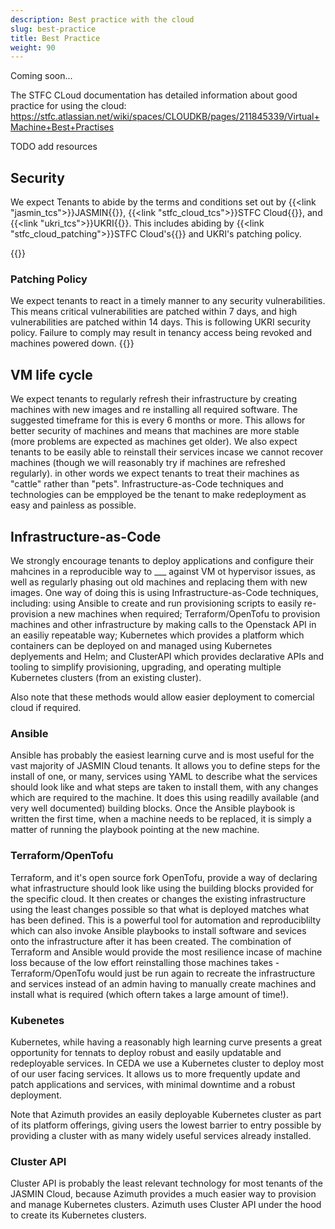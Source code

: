 ```yaml
---
description: Best practice with the cloud
slug: best-practice
title: Best Practice
weight: 90
---
```


Coming soon...

The STFC CLoud documentation has detailed information about good practice for using the cloud: https://stfc.atlassian.net/wiki/spaces/CLOUDKB/pages/211845339/Virtual+Machine+Best+Practises

TODO add resources

## Security

We expect Tenants to abide by the terms and conditions set out by
{{<link "jasmin_tcs">}}JASMIN{{</link>}}, {{<link "stfc_cloud_tcs">}}STFC Cloud{{</link>}},
and {{<link "ukri_tcs">}}UKRI{{</link>}}.
This includes abiding by {{<link "stfc_cloud_patching">}}STFC Cloud's{{</link>}} and UKRI's patching policy.

{{<alert type="info">}}

### Patching Policy

We expect tenants to react in a timely manner to any security vulnerabilities.
This means critical vulnerabilities are patched within 7 days, and high
vulnerabilities are patched within 14 days. This is following UKRI security
policy. Failure to comply may result in tenancy access being revoked and
machines powered down.
{{</alert>}}

## VM life cycle

We expect tenants to regularly refresh their infrastructure by creating machines with new images and re installing all required software. The suggested timeframe for this is every 6 months or more. This allows for better security of machines and means that machines are more stable (more problems are expected as machines get older). We also expect tenants to be easily able to reinstall their services incase we cannot recover machines (though we will reasonably try if machines are refreshed regularly). in other words we expect tenants to treat their machines as "cattle" rather than "pets". Infrastructure-as-Code techniques and technologies can be empployed be the tenant to make redeployment as easy and painless as possible.

## Infrastructure-as-Code

We strongly encourage tenants to deploy applications and configure their mahcines in a reproducible way to ___ against VM ot hypervisor issues, as well as regularly phasing out old machines and replacing them with new images. One way of doing this is using Infrastructure-as-Code techniques, including: using Ansible to create and run provisioning scripts to easily re-provision a new machines when required; Terraform/OpenTofu to provision machines and other infrastructure by making calls to the Openstack API in an easiliy repeatable way; Kubernetes which provides a platform which containers can be deployed on and managed using Kubernetes deplyements and Helm; and ClusterAPI which provides declarative APIs and tooling to simplify provisioning, upgrading, and operating multiple Kubernetes clusters (from an existing cluster).

Also note that these methods would allow easier deployment to comercial cloud if required.

### Ansible

Ansible has probably the easiest learning curve and is most useful for the vast majority of JASMIN Cloud tenants. It allows you to define steps for the install of one, or many, services using YAML to describe what the services should look like and what steps are taken to install them, with any changes which are required to the machine. It does this using readilly available (and very well documented) building blocks. Once the Ansible playbook is written the first time, when a machine needs to be replaced, it is simply a matter of running the playbook pointing at the new machine.

### Terraform/OpenTofu

Terraform, and it's open source fork OpenTofu, provide a way of declaring what infrastructure should look like using the building blocks provided for the specific cloud. It then creates or changes the existing infrastructure using the least changes possible so that what is deployed matches what has been defined. This is a powerful tool for automation and reproduciblilty which can also invoke Ansible playbooks to install software and sevices onto the infrastructure after it has been created. The combination of Terraform and Ansible would provide the most resilience incase of machine loss because of the low effort reinstalling those machines takes - Terraform/OpenTofu would just be run again to recreate the infrastructure and services instead of an admin having to manually create machines and install what is required (which oftern takes a large amount of time!).

### Kubenetes

Kubernetes, while having a reasonably high learning curve presents a great opportunity for tennats to deploy robust and easily updatable and redeployable services. In CEDA we use a Kubernetes cluster to deploy most of our user facing services. It allows us to more frequently update and patch applications and services, with minimal downtime and a robust deployment.

Note that Azimuth provides an easily deployable Kubernetes cluster as part of its platform offerings, giving users the lowest barrier to entry possible by providing a cluster with as many widely useful services already installed.

### Cluster API

Cluster API is probably the least relevant technology for most tenants of the JASMIN Cloud, because Azimuth provides a much easier way to provision and manage Kubernetes clusters. Azimuth uses Cluster API under the hood to create its Kubernetes clusters.

